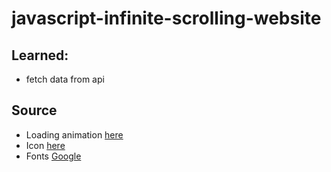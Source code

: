 # javascript-infinite-scrolling-website

 ## Learned:
  * fetch data from api
 ## Source
  * Loading animation [here](https://loading.io/)
  * Icon [here](https://icons8.com/)
  * Fonts [Google](https://fonts.google.com/specimen/Bebas+Neue?preview.text_type=custom&preview.text=Infinite%20Scrolling&query=bebas&sidebar.open=true&selection.family=Bebas+Neue#standard-styles)
